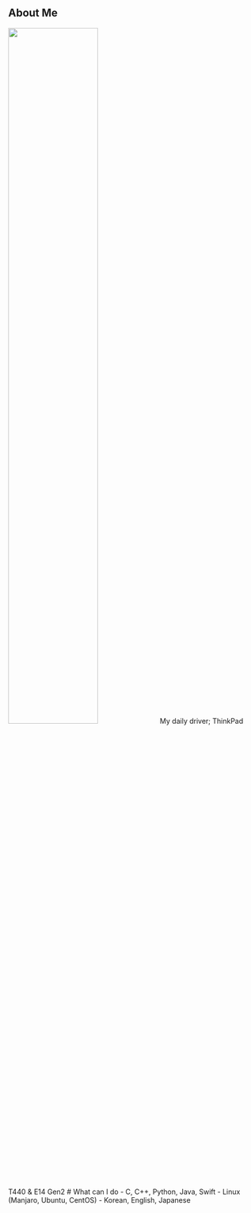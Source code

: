 ## About Me
<img src="https://user-images.githubusercontent.com/13748138/94645810-c04fdf80-0327-11eb-8ac8-bb5225c5b217.jpg" width="60%">
My daily driver; ThinkPad T440 & E14 Gen2 
# What can I do
- C, C++, Python, Java, Swift
- Linux (Manjaro, Ubuntu, CentOS)
- Korean, English, Japanese
